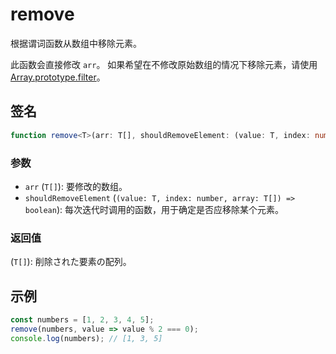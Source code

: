 # remove

根据谓词函数从数组中移除元素。

此函数会直接修改 `arr`。
如果希望在不修改原始数组的情况下移除元素，请使用 [Array.prototype.filter](https://developer.mozilla.org/zh-CN/docs/Web/JavaScript/Reference/Global_Objects/Array/filter)。

## 签名

```typescript
function remove<T>(arr: T[], shouldRemoveElement: (value: T, index: number, array: T[]) => boolean): T[];
```

### 参数

- `arr` (`T[]`): 要修改的数组。
- `shouldRemoveElement` (`(value: T, index: number, array: T[]) => boolean`): 每次迭代时调用的函数，用于确定是否应移除某个元素。

### 返回值

(`T[]`): 削除された要素の配列。

## 示例

```typescript
const numbers = [1, 2, 3, 4, 5];
remove(numbers, value => value % 2 === 0);
console.log(numbers); // [1, 3, 5]
```
